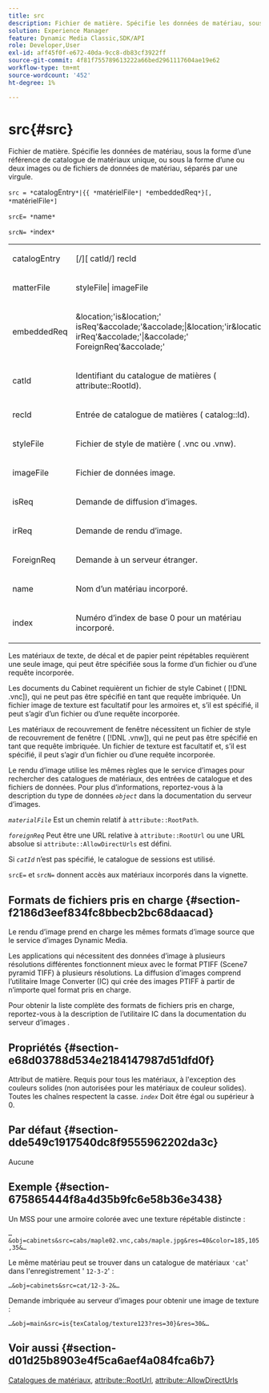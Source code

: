 ```yaml
---
title: src
description: Fichier de matière. Spécifie les données de matériau, sous la forme d’une référence de catalogue de matériaux unique, ou sous la forme d’une ou deux images ou de fichiers de données de matériau, séparés par une virgule.
solution: Experience Manager
feature: Dynamic Media Classic,SDK/API
role: Developer,User
exl-id: aff45f0f-e672-40da-9cc8-db83cf3922ff
source-git-commit: 4f81f755789613222a66bed2961117604ae19e62
workflow-type: tm+mt
source-wordcount: '452'
ht-degree: 1%

---
```


# src{#src}

Fichier de matière. Spécifie les données de matériau, sous la forme d’une référence de catalogue de matériaux unique, ou sous la forme d’une ou deux images ou de fichiers de données de matériau, séparés par une virgule.

`src = *`catalogEntry`*|{{ *`matérielFile`*| *`embeddedReq`*}[, *`matérielFile`*]`

`srcE= *`name`*`

`srcN= *`index`*`

<table id="simpletable_A64C4F084C0A4DDCA45A921D4BD7AAEA"> 
 <tr class="strow"> 
  <td class="stentry"> <p><span class="varname"> catalogEntry</span> </p></td> 
  <td class="stentry"> <p><span class="codeph">[/][<span class="varname"> catId</span>/]<span class="varname"> recId</span></span> </p></td> 
 </tr> 
 <tr class="strow"> 
  <td class="stentry"> <span class="varname"> matterFile</span> </td> 
  <td class="stentry"> <p><span class="codeph"> <span class="varname"> styleFile</span>|<span class="varname"> imageFile</span></span> </p> </td> 
 </tr> 
 <tr class="strow"> 
  <td class="stentry"> <p><span class="varname"> embeddedReq</span> </p> </td> 
  <td class="stentry"> <p><span class="codeph">&amp;location;'is&amp;location;'<span class="varname"> isReq</span>'&amp;accolade;'&amp;accolade;|&amp;location;'ir&amp;location;'<span class="varname"> irReq</span>'&amp;accolade;'|&amp;accolade;'<span class="varname"> ForeignReq</span>'&amp;accolade;'</span> </p></td> 
 </tr> 
 <tr class="strow"> 
  <td class="stentry"> <p><span class="varname"> catId</span> </p></td> 
  <td class="stentry"> <p>Identifiant du catalogue de matières (<span class="codeph"> attribute::RootId</span>). </p></td> 
 </tr> 
 <tr class="strow"> 
  <td class="stentry"> <p><span class="varname"> recId</span> </p></td> 
  <td class="stentry"> <p>Entrée de catalogue de matières (<span class="codeph"> catalog::Id</span>). </p></td> 
 </tr> 
 <tr class="strow"> 
  <td class="stentry"> <p><span class="varname"> styleFile</span> </p></td> 
  <td class="stentry"> <p>Fichier de style de matière (<span class="filepath"> .vnc</span> ou <span class="filepath"> .vnw</span>). </p></td> 
 </tr> 
 <tr class="strow"> 
  <td class="stentry"> <p><span class="varname"> imageFile</span> </p></td> 
  <td class="stentry"> <p>Fichier de données image. </p></td> 
 </tr> 
 <tr class="strow"> 
  <td class="stentry"> <p><span class="varname"> isReq</span> </p></td> 
  <td class="stentry"> <p>Demande de diffusion d’images. </p></td> 
 </tr> 
 <tr class="strow"> 
  <td class="stentry"> <p><span class="varname"> irReq</span> </p></td> 
  <td class="stentry"> <p>Demande de rendu d’image. </p></td> 
 </tr> 
 <tr class="strow"> 
  <td class="stentry"> <p><span class="varname"> ForeignReq</span> </p></td> 
  <td class="stentry"> <p>Demande à un serveur étranger. </p></td> 
 </tr> 
 <tr class="strow"> 
  <td class="stentry"> <p><span class="varname"> name</span> </p></td> 
  <td class="stentry"> <p>Nom d’un matériau incorporé. </p></td> 
 </tr> 
 <tr class="strow"> 
  <td class="stentry"> <p><span class="varname"> index</span> </p></td> 
  <td class="stentry"> <p>Numéro d’index de base 0 pour un matériau incorporé. </p></td> 
 </tr> 
</table>

Les matériaux de texte, de décal et de papier peint répétables requièrent une seule image, qui peut être spécifiée sous la forme d’un fichier ou d’une requête incorporée.

Les documents du Cabinet requièrent un fichier de style Cabinet ( [!DNL .vnc]), qui ne peut pas être spécifié en tant que requête imbriquée. Un fichier image de texture est facultatif pour les armoires et, s’il est spécifié, il peut s’agir d’un fichier ou d’une requête incorporée.

Les matériaux de recouvrement de fenêtre nécessitent un fichier de style de recouvrement de fenêtre ( [!DNL .vnw]), qui ne peut pas être spécifié en tant que requête imbriquée. Un fichier de texture est facultatif et, s’il est spécifié, il peut s’agir d’un fichier ou d’une requête incorporée.

Le rendu d’image utilise les mêmes règles que le service d’images pour rechercher des catalogues de matériaux, des entrées de catalogue et des fichiers de données. Pour plus d’informations, reportez-vous à la description du type de données *`object`* dans la documentation du serveur d’images.

*`materialFile`* Est un chemin relatif à `attribute::RootPath`.

*`foreignReq`* Peut être une URL relative à `attribute::RootUrl` ou une URL absolue si `attribute::AllowDirectUrls` est défini.

Si *`catId`* n’est pas spécifié, le catalogue de sessions est utilisé.

`srcE=` et `srcN=` donnent accès aux matériaux incorporés dans la vignette.

## Formats de fichiers pris en charge {#section-f2186d3eef834fc8bbecb2bc68daacad}

Le rendu d’image prend en charge les mêmes formats d’image source que le service d’images Dynamic Media.

Les applications qui nécessitent des données d’image à plusieurs résolutions différentes fonctionnent mieux avec le format PTIFF (Scene7 pyramid TIFF) à plusieurs résolutions. La diffusion d’images comprend l’utilitaire Image Converter (IC) qui crée des images PTIFF à partir de n’importe quel format pris en charge.

Pour obtenir la liste complète des formats de fichiers pris en charge, reportez-vous à la description de l’utilitaire IC dans la documentation du serveur d’images .

## Propriétés {#section-e68d03788d534e2184147987d51dfd0f}

Attribut de matière. Requis pour tous les matériaux, à l&#39;exception des couleurs solides (non autorisées pour les matériaux de couleur solides). Toutes les chaînes respectent la casse. *`index`* Doit être égal ou supérieur à 0.

## Par défaut {#section-dde549c1917540dc8f9555962202da3c}

Aucune

## Exemple {#section-675865444f8a4d35b9fc6e58b36e3438}

Un MSS pour une armoire colorée avec une texture répétable distincte :

`…&obj=cabinets&src=cabs/maple02.vnc,cabs/maple.jpg&res=40&color=185,105,35&…`

Le même matériau peut se trouver dans un catalogue de matériaux `'cat`&#39; dans l&#39;enregistrement &#39; `12-3-2`&#39; :

`…&obj=cabinets&src=cat/12-3-2&…`

Demande imbriquée au serveur d’images pour obtenir une image de texture :

`…&obj=main&src=is{texCatalog/texture123?res=30}&res=30&…`

## Voir aussi {#section-d01d25b8903e4f5ca6aef4a084fca6b7}

[Catalogues de matériaux](../../../../../ir-api/http-protocol/image-rendering-api-ref/c-ir-http-protocol-ref/c-ir-http-protocol-syntax-and-features/c-ir-http-material-catalogs/c-ir-http-material-catalogs.md#concept-772742c1688f420a88a56f5136ad1db2), [attribute::RootUrl](../../../../../ir-api/material-cat/image-rendering-api-ref/c-ir-material-catalog/c-ir-attributes-reference/r-ir-rooturl.md#reference-b8d706a573814802bd6794223cc78402), [attribute::AllowDirectUrls](../../../../../ir-api/material-cat/image-rendering-api-ref/c-ir-material-catalog/c-ir-attributes-reference/r-ir-allowdirecturls.md#reference-02000c0f3c494292bad8425d06268882)
